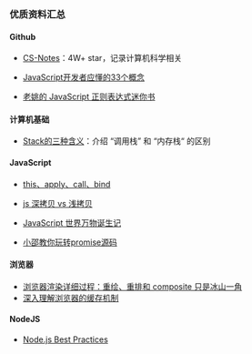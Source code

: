 ### 优质资料汇总



#### Github

* [CS-Notes](https://github.com/CyC2018/CS-Notes)：4W+ star，记录计算机科学相关
* [JavaScript开发者应懂的33个概念](https://github.com/stephentian/33-js-concepts)

* [老姚的 JavaScript 正则表达式迷你书](https://github.com/qdlaoyao/js-regex-mini-book)



#### 计算机基础

* [Stack的三种含义](http://www.ruanyifeng.com/blog/2013/11/stack.html)：介绍 “调用栈” 和 “内存栈“ 的区别



#### JavaScript

* [this、apply、call、bind](https://juejin.im/post/59bfe84351882531b730bac2)

* [js 深拷贝 vs 浅拷贝](https://juejin.im/post/59ac1c4ef265da248e75892b)
* [JavaScript 世界万物诞生记](https://zhuanlan.zhihu.com/p/22989691)
* [小邵教你玩转promise源码](https://juejin.im/post/5b6e5cbf51882519ad61b67e)



#### 浏览器

* [浏览器渲染详细过程：重绘、重排和 composite 只是冰山一角](https://juejin.im/entry/590801780ce46300617c89b8)
* [深入理解浏览器的缓存机制](https://juejin.im/post/5b014aa66fb9a07ac23b04c8)



#### NodeJS

* [Node.js Best Practices](https://github.com/i0natan/nodebestpractices)

